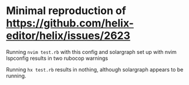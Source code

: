 # Minimal reproduction of https://github.com/helix-editor/helix/issues/2623

Running `nvim test.rb` with this config and solargraph set up with nvim lspconfig results in two rubocop warnings

Running `hx test.rb` results in nothing, although solargraph appears to be running.
